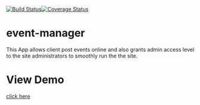 [![Build Status](https://travis-ci.org/seunzone/event-manager.svg?branch=ft-api-post-event-152880657)](https://travis-ci.org/seunzone/event-manager)[![Coverage Status](https://coveralls.io/repos/github/seunzone/event-manager/badge.svg?branch=ft-api-post-event-152880657)](https://coveralls.io/github/seunzone/event-manager?branch=ft-api-post-event-152880657)

# event-manager
This App allows client post events online and also grants admin access level to the site administrators to smoothly run the the site.

# View Demo
[click here](https://seunzone.github.io/event-manager/template)